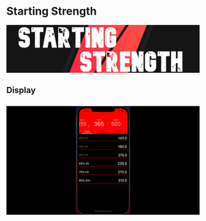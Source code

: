 # Starting Strength
<img src='/assets/banner.jpg' alt='banner'/>
<h2>Display<h2>
<img src='/assets/ezgif.com-gif-maker.gif' alt='recording'/>
